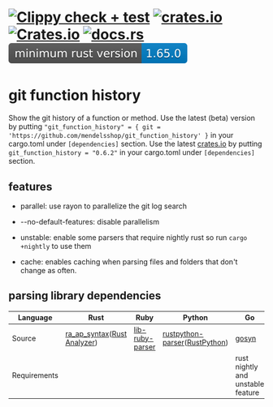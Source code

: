 
# [![Clippy check + test](https://github.com/mendelsshop/git_function_history/actions/workflows/cargo_clippy_lib.yml/badge.svg)](https://github.com/mendelsshop/git_function_history/actions/workflows/cargo_clippy_lib.yml) [![crates.io](https://img.shields.io/crates/v/git_function_history.svg?label=latest%20version)](https://crates.io/crates/git_function_history) [![Crates.io](https://img.shields.io/crates/d/git_function_history?label=crates.io%20downloads)](https://crates.io/crates/git_function_history) [![docs.rs](https://img.shields.io/docsrs/git_function_history?logo=Docs.rs)](https://docs.rs/git_function_history/latest/git_function_history) ![msrv](../resources/msrv.svg)

# git function history

Show the git history of a function or method.
Use the latest (beta) version by putting `"git_function_history" = { git = 'https://github.com/mendelsshop/git_function_history' }` in your cargo.toml under `[dependencies]` section.
Use the latest [crates.io](https://crates.io/crates/git_function_history) by putting `git_function_history = "0.6.2"` in your cargo.toml under `[dependencies]` section.

## features

- parallel: use rayon to parallelize the git log search

- --no-default-features: disable parallelism

<!-- - c-lang: adds support c (requires you to have a c compiler installed) (see the [c-lib]() docs for more information) -->

- unstable: enable some parsers that require nightly rust so run `cargo +nightly` to use them

- cache: enables caching when parsing files and folders that don't change as often.

## parsing library dependencies

| Language | Rust | Ruby | Python | Go |
|  ---  |  ---  |  ---  |  ---  |  ---  |
|Source| [ra_ap_syntax](https://crates.io/crates/ra_ap_syntax)([Rust Analyzer](https://rust-analyzer.github.io/)) | [lib-ruby-parser](https://crates.io/crates/lib-ruby-parser) | [rustpython-parser](https://crates.io/crates/rustpython-parser/)([RustPython](https://rustpython.github.io/)) | [gosyn](https://crates.io/crates/gosyn) |
| Requirements | | | | rust nightly and unstable feature |
